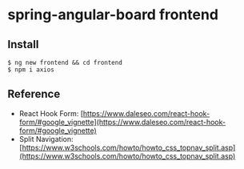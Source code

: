 # spring-angular-board frontend


## Install
```
$ ng new frontend && cd frontend
$ npm i axios
```

## Reference
- React Hook Form: [https://www.daleseo.com/react-hook-form/#google_vignette](https://www.daleseo.com/react-hook-form/#google_vignette)
- Split Navigation: [https://www.w3schools.com/howto/howto_css_topnav_split.asp](https://www.w3schools.com/howto/howto_css_topnav_split.asp)
